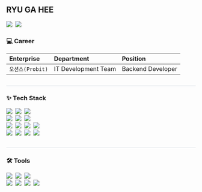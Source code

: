 
<!-- <h1 align="left"">Overview Hee </h1> -->
<div align= "left"> 
<!--내용 부분-->
<h2>RYU GA HEE</h2>
<a href="https://velog.io/@rugaheedori/posts" target="_blank"><img src="https://img.shields.io/badge/Velog-20C997?style=flat-square&logo=Velog&logoColor=white"/></a>&nbsp
<a href="mailto:fbrkgml@gmail.com" target="_blank"><img src="https://img.shields.io/badge/fbrkgml42@gmail.com-EA4335?style=flat-square&logo=Gmail&logoColor=white"/></a>
</div>
<h3 align="left"> 💻 Career </h3>
<div align="left"">
    
| Enterprise       |Department           |Position                  |
| :------------    |:--------------------|:---------------------------- |
| `오션스(Probit)`   |IT Development Team  |Backend Developer |
<h2 style="border-bottom: 1px solid #d8dee4; color: #282d33;"> </h2>
<h3 align="left">✨ Tech Stack </h3>
<div align="left">
    <img src="https://img.shields.io/badge/Node.js-339933?style=flat&logo=Node.js&logoColor=white" />&nbsp
    <img src="https://img.shields.io/badge/typescript-3178C6?style=flat&logo=typescript&logoColor=white" />&nbsp
    <img src="https://img.shields.io/badge/javascript-F7DF1E.svg?style=flat&logo=javascript&logoColor=20232a" />&nbsp
</div>

<div align="left"">
    <img src="https://img.shields.io/badge/Express-000000?style=flat&logo=Express&logoColor=white" />&nbsp
    <img src="https://img.shields.io/badge/NestJS-E0234E?style=flat&logo=NestJS&logoColor=white" />&nbsp
    <img src="https://img.shields.io/badge/Prisma-2D3748?style=flat&logo=Prisma&logoColor=white" />&nbsp
</div>

<div align="left"">
    <img src="https://img.shields.io/badge/PostgreSQL-4169E1?style=flat&logo=PostgreSQL&logoColor=white" />&nbsp
    <img src="https://img.shields.io/badge/MySQL-4479A1?style=flat&logo=MySQL&logoColor=white" />&nbsp
    <img src="https://img.shields.io/badge/MariaDB-003545?style=flat&logo=MariaDB&logoColor=white" />&nbsp
    <img src="https://img.shields.io/badge/Redis-DC382D?style=flat&logo=Redis&logoColor=white" />&nbsp
</div>

<div align="left"">
    <img src="https://img.shields.io/badge/Docker-2496ED?style=flat&logo=Docker&logoColor=white"/>&nbsp
    <img src="https://img.shields.io/badge/Amazon S3-569A31?style=flat&logo=Amazon S3&logoColor=white"/>&nbsp
    <img src="https://img.shields.io/badge/Amazon RDS-527FFF?style=flat&logo=Amazon RDS&logoColor=white"/>&nbsp
    <img src="https://img.shields.io/badge/Amazon EC2-FF9900?style=flat&logo=Amazon EC2&logoColor=white"/>&nbsp
</div>
<h2 style="border-bottom: 1px solid #d8dee4; color: #282d33;"> </h2>  
<h3 align="left"">🛠 Tools </h3>
<div align="left"">
    <img src="https://img.shields.io/badge/git-F05033.svg?style=flat&logo=git&logoColor=white" />&nbsp
    <img src="https://img.shields.io/badge/github-181717.svg?style=flat&logo=github&logoColor=white" />&nbsp
    <img src="https://img.shields.io/badge/VSCode-2C2C32.svg?style=flat&logo=visual-studio-code&logoColor=22ABF3" />&nbsp
</div>

<div align="left"">
    <img src="https://img.shields.io/badge/Jira-0052CC.svg?style=flat&logo=Jira&logoColor=white" />&nbsp
    <img src="https://img.shields.io/badge/slack-4A154B.svg?style=flat&logo=slack&logoColor=white" />&nbsp
    <img src="https://img.shields.io/badge/Notion-F3F3F3.svg?style=flat&logo=notion&logoColor=black" />&nbsp
    <img src="https://img.shields.io/badge/figma-F24E1E.svg?style=flat&logo=figma&logoColor=white" />&nbsp
</div>

</div>

<!--
**rugaheedori/rugaheedori** is a ✨ _special_ ✨ repository because its `README.md` (this file) appears on your GitHub profile.

Here are some ideas to get you started:

- 🔭 I’m currently working on ...
- 🌱 I’m currently learning ...
- 👯 I’m looking to collaborate on ...
- 🤔 I’m looking for help with ...
- 💬 Ask me about ...
- 📫 How to reach me: ...
- 😄 Pronouns: ...
- ⚡ Fun fact: ...
-->
